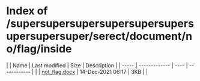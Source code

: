 # Index of /supersupersupersupersupersupersupersupersuper/serect/document/no/flag/inside

| | Name  | Last modified | Size | Description |
| ----- | ------------- | ---- | ------------ |
| | [not_flag.docx](not_flag.docx)  | 14-Dec-2021 06:17  | 3KB  | |
